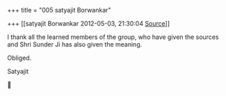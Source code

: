 +++
title = "005 satyajit Borwankar"

+++
[[satyajit Borwankar	2012-05-03, 21:30:04 [Source](https://groups.google.com/g/samskrita/c/V0U3zbxUwO8)]]



I thank all the learned members of the group, who have given the sources and Shri Sunder Ji has also given the meaning.



Obliged.



Satyajit  
  



